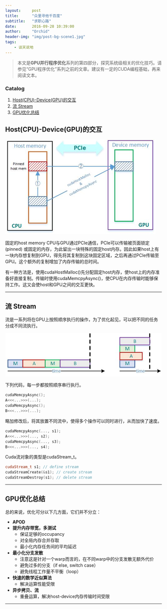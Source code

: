 ```yaml
---
layout:     post
title:      "众里寻他千百度"
subtitle:   "求职心路"
date:       2016-09-28 10:39:00
author:     "Orchid"
header-img: "img/post-bg-scene1.jpg"
tags:
    - 谈天说地
---
```


> 本文是**GPU并行程序优化**系列的第四部分，探究系统级相关的优化技巧。请参见“GPU程序优化”系列之前的文章。建议有一定的CUDA编程基础，再来阅读文本。

### Catalog

1. [Host(CPU)-Device(GPU)的交互](#host-cpu-device-gpu)
2. [流 Stream](#stream)
3. [GPU优化总结](#gpu)


## Host(CPU)-Device(GPU)的交互

![img](/img/in-post/gpu_pcie.jpg)

固定的host memory
CPU与GPU通过PCIe通信，PCIe可以传输被页面锁定 (pinned) 或固定的内存，为此留出一块特殊的固定host内存。因此如果host上有一块内存想复制到GPU，得先将其复制到这块固定区域，之后再通过PCIe传输至GPU。这个额外的复制增加了内存传输的总时间。

有一种方法是，使用cudaHostMalloc()先分配固定host内存，使host上的内存准备好直接复制。传输时使用cudaMemcpyAsync()，使CPU在内存传输时能够保持工作。这又会使host和GPU之间的交互更快。

---

## 流 Stream

流是一系列将在GPU上按照顺序执行的操作，为了优化起见，可以把不同的任务分成不同流执行。

![img](/img/in-post/stream.jpg)

下列代码，每一步都按照顺序串行执行。

```cpp
cudaMemcpyAsync();
A<<<...>>>(...);
cudaMemcpyAsync();
B<<<...>>>(...);
```

略加修改后，将其放置不同流中，使得多个操作可以同时进行，从而加快了速度。

```cpp
cudaMemcpyAsync(..., s1);
A<<<...>>>(..., s2);
cudaMemcpyAsync(..., s3);
B<<<...>>>(..., s4);
```

Cuda流对象的类型是cudaStream_t。

```cpp
cudaStream_t s1; // define stream
cudaStreamCreate(&s1); // create stream
cudaStreamDestroy(s1); // delete stream
```

---

## GPU优化总结

总的来说，优化可分以下几方面，它们并不分立：

- **APOD**
- **提升内存带宽，多测试**
  * 保证足够的occupancy
  * 对全局内存合并存取
  * 最小化内存任务间的平均延迟
- **最小化分支发散**
  * 注意这是针对一个warp而言的，在不同warp中的分支发散无额外代价
  * 避免过多的分支（if else, switch case）
  * 避免线程工作量不平衡（loop）
- **快速的数学近似算法**
  * 解决运算性能受限
- **异步拷贝、流**
  * 重叠运算，解决host-device内存传输时间受限

---